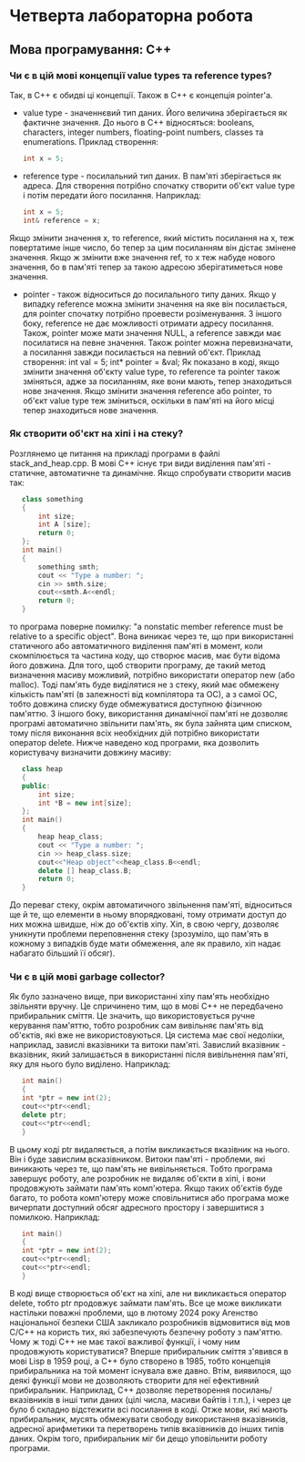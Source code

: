 # Четверта лабораторна робота
## Мова програмування: C++
### Чи є в цій мові концепції value types та reference types?
Так, в C++ є обидві ці концепції. Також в C++ є концепція pointer'а. 
- value type - значеннєвий тип даних. Його величина зберігається як фактичне значення. До нього в C++ відносяться: booleans, characters, integer numbers, floating-point numbers, classes та enumerations. Приклад створення:
  ```cpp
  int x = 5;
  ```
- reference type - посилальний тип даних. В пам'яті зберігається як адреса. Для створення потрібно спочатку створити об'єкт value type і потім передати його посилання. Наприклад:
    ```cpp
    int x = 5;
    int& reference = x;
    ```
Якщо змінити значення x, то reference, який містить посилання на x, теж повертатиме інше число, бо тепер за цим посиланням він дістає змінене значення. Якщо ж змінити вже значення ref, то х теж набуде нового значення, бо в пам'яті тепер за такою адресою зберігатиметься нове значення.
- pointer - також відноситься до посилального типу даних. Якщо у випадку reference можна змінити значення на яке він посилається, для pointer спочатку потрібно проевести розіменування. З іншого боку, reference не дає можливості отримати адресу посилання. Також, pointer може мати значення NULL, а reference завжди має посилатися на певне значення. Також pointer можна перевизначати, а посилання завжди посилається на певний об'єкт. Приклад створення: 
    int val = 5;
    int* pointer = &val;
Як показано в коді, якщо змінити значення об'єкту value type, то reference та pointer також зміняться, адже за посиланням, яке вони мають, тепер знаходиться нове значення. Якщо змінити значення reference або pointer, то об'єкт value type теж зміниться, оскільки в пам'яті на його місці тепер знаходиться нове значення.
### Як створити об'єкт на хіпі і на стеку?
Розглянемо це питання на прикладі програми в файлі stack_and_heap.cpp. В мові C++ існує три види виділення пам'яті - статичне, автоматичне та динамічне. Якщо спробувати створити масив так:
 ```cpp
    class something
    {
        int size;
        int A [size];
        return 0;
    };
    int main()
    {
        something smth;
        cout << "Type a number: ";
        cin >> smth.size;
        cout<<smth.A<<endl;
        return 0;
    }
  ```
то програма поверне помилку: "a nonstatic member reference must be relative to a specific object". Вона виникає через те, що при використанні статичного або автоматичного виділення пам'яті в момент, коли скомпілюється та частина коду, що створює масив, має бути відома його довжина. Для того, щоб створити програму, де такий метод визначення масиву можливий, потрібно використати оператор new (або malloc). Тоді пам'ять буде виділятися не з стеку, який має обмежену кількість пам'яті (в залежності від компілятора та ОС), а з самої ОС, тобто довжина списку буде обмежуватися доступною фізичною пам'яттю. З іншого боку, використання динамічної пам'яті не дозволяє програмі автоматично звільнити пам'ять, як була зайнята цим списком, тому після виконання всіх необхідних дій потрібно використати оператор delete. 
Нижче наведено код програми, яка дозволить користувачу визначити довжину масиву:
 ```cpp
    class heap
    {
    public:
        int size;
        int *B = new int[size];
    };
    int main()
    {
        heap heap_class;
        cout << "Type a number: ";
        cin >> heap_class.size;
        cout<<"Heap object"<<heap_class.B<<endl;
        delete [] heap_class.B;
        return 0;
    }
  ```
До переваг стеку, окрім автоматичного звільнення пам'яті, відноситься ще й те, що елементи в ньому впорядковані, тому отримати доступ до них можна швидше, ніж до об'єктів хіпу. Хіп, в свою чергу, дозволяє уникнути проблеми переповнення стеку (зрозуміло, що пам'ять в кожному з випадків буде мати обмеження, але як правило, хіп надає набагато більший її обсяг).
### Чи є в цій мові garbage collector?
Як було зазначено вище, при використанні хіпу пам'ять необхідно звільняти вручну. Це спричинено тим, що в мові C++ не передбачено прибиральник сміття. Це значить, що використовується ручне керування пам'яттю, тобто розробник сам вивільняє пам'ять від об'єктів, які вже не використовуються. Ця система має свої недоліки, наприклад, завислі вказівники та витоки пам'яті. 
Завислий вказівник - вказівник, який залишається в використанні після вивільнення пам'яті, яку для нього було виділено. Наприклад:
 ```cpp
    int main()
    {
    int *ptr = new int(2);
    cout<<*ptr<<endl;
    delete ptr;
    cout<<*ptr<<endl;
    }
  ```
В цьому коді ptr видаляється, а потім викликається вказівник на нього. Він і буде завислим всказівником.
Витоки пам'яті - проблеми, які виникають через те, що пам'ять не вивільняється. Тобто програма завершує роботу, але розробник не видаляє об'єкти в хіпі, і вони продовжують займати пам'ять комп'ютера. Якщо таких об'єктів буде багато, то робота комп'ютеру може сповільнитися або програма може вичерпати доступний обсяг адресного простору і завершитися з помилкою. Наприклад:
 ```cpp
    int main() 
    {
    int *ptr = new int(2);
    cout<<*ptr<<endl;
    cout<<*ptr<<endl;
    }
  ```
В коді вище створюється об'єкт на хіпі, але ни викликається оператор delete, тобто ptr продовжує займати пам'ять.
Все це може викликати настільки поважні проблеми, що в лютому 2024 року Агенство національної безпеки США закликало розробників відмовитися від мов C/C++ на користь тих, які забезпечують безпечну роботу з пам'яттю. Чому ж тоді C++ не має такої важливої функції, і чому ним продовжують користуватися?
Вперше прибиральник сміття з'явився в мові Lisp в 1959 році, а C++ було створено в 1985, тобто концепція прибиральника на той момент існувала вже давно. Втім, виявилося, що деякі функції мови не дозволяють створити для неї ефективний прибиральник. Наприклад, C++ дозволяє перетворення посилань/вказівників в інші типи даних (цілі числа, масиви байтів і т.п.), і через це було б складно відстежити всі посилання в коді. Отже мови, які мають прибиральник, мусять обмежувати свободу використання вказівників, адресної арифметики та перетворень типів вказівників до інших типів даних. Окрім того, прибиральник міг би дещо уповільнити роботу програми.
